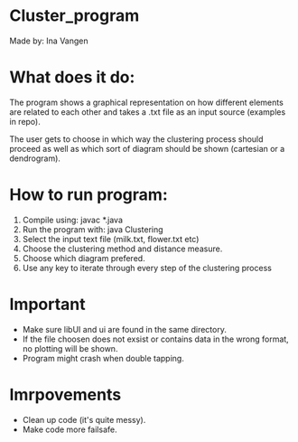 # Cluster_program
Made by: Ina Vangen

# What does it do:
The program shows a graphical representation on how different elements are related to each other and takes a .txt file as an input source (examples in repo).

The user gets to choose in which way the clustering process should proceed as well as which sort of diagram should be shown (cartesian or a dendrogram).


# How to run program:
1. Compile using: javac *.java
2. Run the program with: java Clustering
3. Select the input text file (milk.txt, flower.txt etc)
4. Choose the clustering method and distance measure.
5. Choose which diagram prefered.
6. Use any key to iterate through every step of the clustering process


# Important
- Make sure libUI and ui are found in the same directory.
- If the file choosen does not exsist or contains data in the wrong format, no plotting will be shown. 
- Program might crash when double tapping.

# Imrpovements
- Clean up code (it's quite messy).
- Make code more failsafe.